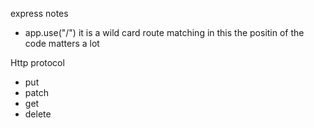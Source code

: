 express notes
- app.use("/") it is a wild card route matching in this the positin of the code matters a lot

Http protocol
- put
- patch
- get 
- delete    